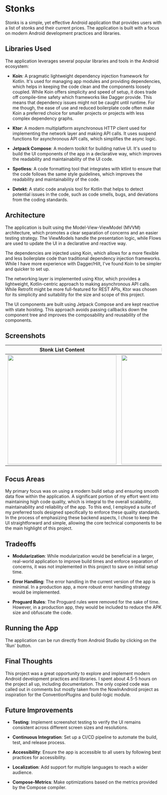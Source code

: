 # Stonks

Stonks is a simple, yet effective Android application that provides users with a list of stonks and their current prices. The application is built with a focus on modern Android development practices and libraries.

## Libraries Used

The application leverages several popular libraries and tools in the Android ecosystem:

- **Koin**: A pragmatic lightweight dependency injection framework for Kotlin. It's used for managing app modules and providing dependencies, which helps in keeping the code clean and the components loosely coupled. While Koin offers simplicity and speed of setup, it does trade off compile-time safety which frameworks like Dagger provide. This means that dependency issues might not be caught until runtime. For me though, the ease of use and reduced boilerplate code often make Koin a preferred choice for smaller projects or projects with less complex dependency graphs.

- **Ktor**: A modern multiplatform asynchronous HTTP client used for implementing the network layer and making API calls. It uses suspend functions for asynchronous API calls, which simplifies the async logic.

- **Jetpack Compose**: A modern toolkit for building native UI. It's used to build the UI components of the app in a declarative way, which improves the readability and maintainability of the UI code.

- **Spotless**: A code formatting tool that integrates with ktlint to ensure that the code follows the same style guidelines, which improves the readability and maintainability of the code.

- **Detekt**: A static code analysis tool for Kotlin that helps to detect potential issues in the code, such as code smells, bugs, and deviations from the coding standards.

## Architecture

The application is built using the Model-View-ViewModel (MVVM) architecture, which promotes a clear separation of concerns and an easier testing strategy. The ViewModels handle the presentation logic, while Flows are used to update the UI in a declarative and reactive way.

The dependencies are injected using Koin, which allows for a more flexible and less boilerplate code than traditional dependency injection frameworks. While I have more experience with Dagger/Hilt, I've found Koin to be simpler and quicker to set up.

The networking layer is implemented using Ktor, which provides a lightweight, Kotlin-centric approach to making asynchronous API calls. While Retrofit might be more full-featured for REST APIs, Ktor was chosen for its simplicity and suitability for the size and scope of this project.

The UI components are built using Jetpack Compose and are kept reactive with state hoisting. This approach avoids passing callbacks down the component tree and improves the composability and reusability of the components.

## Screenshots

| Stonk List Content                                                                                          | Error Dialog                                                                                                | Empty Content                                                                                               |
|-------------------------------------------------------------------------------------------------------------|-------------------------------------------------------------------------------------------------------------|-------------------------------------------------------------------------------------------------------------|
| <img src=https://github.com/JJSwigut/Stonks/assets/62301576/326f9046-b2e3-4cd7-9746-52f5d04e3c21 width=350> | <img src=https://github.com/JJSwigut/Stonks/assets/62301576/2ca37d16-8546-42f7-b8cc-0de464cbe960 width=350> | <img src=https://github.com/JJSwigut/Stonks/assets/62301576/81484f4e-262e-46ca-911a-aa13533c49e1 width=350> |

## Focus Areas
My primary focus was on using a modern build setup and ensuring smooth data flow within the application. A significant portion of my effort went into maintaining high code quality, which is integral to the overall scalability, maintainability and reliability of the app. To this end, I employed a suite of my preferred tools designed specifically to enforce these quality standards. In the process of emphasizing these backend aspects, I chose to keep the UI straightforward and simple, allowing the core technical components to be the main highlight of this project.

## Tradeoffs

- **Modularization**: While modularization would be beneficial in a larger, real-world application to improve build times and enforce separation of concerns, it was not implemented in this project to save on initial setup time.

- **Error Handling**: The error handling in the current version of the app is minimal. In a production app, a more robust error handling strategy would be implemented.

- **Proguard Rules**: The Proguard rules were removed for the sake of time. However, in a production app, they would be included to reduce the APK size and obfuscate the code.

## Running the App

The application can be run directly from Android Studio by clicking on the 'Run' button.

## Final Thoughts

This project was a great opportunity to explore and implement modern Android development practices and libraries. I spent about 4.5-5 hours on the project all up, including documentation. The only copied code was called out in comments but mostly taken from the NowInAndroid project as inspiration for the ConventionPlugins and build-logic module.

## Future Improvements

- **Testing**: Implement screenshot testing to verify the UI remains consistent across different screen sizes and resolutions.

- **Continuous Integration**: Set up a CI/CD pipeline to automate the build, test, and release process.

- **Accessibility**: Ensure the app is accessible to all users by following best practices for accessibility.

- **Localization**: Add support for multiple languages to reach a wider audience.

- **Compose-Metrics**: Make optimizations based on the metrics provided by the Compose compiler.

